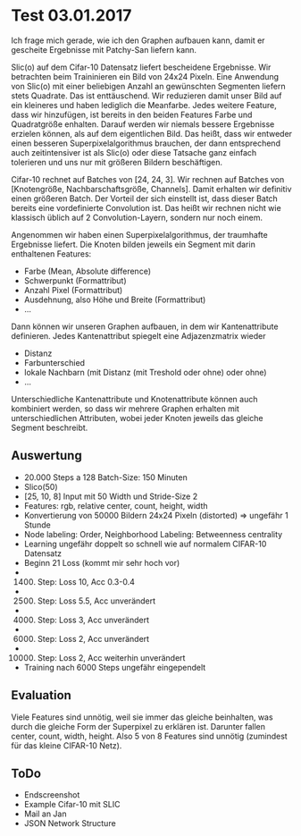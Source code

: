 # Test 03.01.2017

Ich frage mich gerade, wie ich den Graphen aufbauen kann, damit er gescheite
Ergebnisse mit Patchy-San liefern kann.

Slic(o) auf dem Cifar-10 Datensatz liefert bescheidene Ergebnisse.
Wir betrachten beim Traininieren ein Bild von 24x24 Pixeln.
Eine Anwendung von Slic(o) mit einer beliebigen Anzahl an gewünschten Segmenten 
liefern stets Quadrate.
Das ist enttäuschend.
Wir reduzieren damit unser Bild auf ein kleineres und haben lediglich die
Meanfarbe.
Jedes weitere Feature, dass wir hinzufügen, ist bereits in den beiden Features
Farbe und Quadratgröße enhalten.
Darauf werden wir niemals bessere Ergebnisse erzielen können, als auf dem
eigentlichen Bild.
Das heißt, dass wir entweder einen besseren Superpixelalgorithmus brauchen, der
dann entsprechend auch zeitintensiver ist als Slic(o) oder diese Tatsache ganz
einfach tolerieren und uns nur mit größeren Bildern beschäftigen.

Cifar-10 rechnet auf Batches von [24, 24, 3].
Wir rechnen auf Batches von [Knotengröße, Nachbarschaftsgröße, Channels].
Damit erhalten wir definitiv einen größeren Batch.
Der Vorteil der sich einstellt ist, dass dieser Batch bereits eine
vordefinierte Convolution ist.
Das heißt wir rechnen nicht wie klassisch üblich auf 2 Convolution-Layern,
sondern nur noch einem.

Angenommen wir haben einen Superpixelalgorithmus, der traumhafte Ergebnisse
liefert.
Die Knoten bilden jeweils ein Segment mit darin enthaltenen Features:
* Farbe (Mean, Absolute difference)
* Schwerpunkt (Formattribut)
* Anzahl Pixel (Formattribut)
* Ausdehnung, also Höhe und Breite (Formattribut)
* ...

Dann können wir unseren Graphen aufbauen, in dem wir Kantenattribute
definieren.
Jedes Kantenattribut spiegelt eine Adjazenzmatrix wieder
* Distanz
* Farbunterschied
* lokale Nachbarn (mit Distanz (mit Treshold oder ohne) oder ohne)
* ...

Unterschiedliche Kantenattribute und Knotenattribute können auch kombiniert
werden, so dass wir mehrere Graphen erhalten mit unterschiedlichen Attributen,
wobei jeder Knoten jeweils das gleiche Segment beschreibt.

## Auswertung

* 20.000 Steps a 128 Batch-Size: 150 Minuten
* Slico(50)
* [25, 10, 8] Input mit 50 Width und Stride-Size 2
* Features: rgb, relative center, count, height, width
* Konvertierung von 50000 Bildern 24x24 Pixeln (distorted) => ungefähr 1 Stunde
* Node labeling: Order, Neighborhood Labeling: Betweenness centrality
* Learning ungefähr doppelt so schnell wie auf normalem CIFAR-10 Datensatz
* Beginn 21 Loss (kommt mir sehr hoch vor)
* 1400. Step: Loss 10, Acc 0.3-0.4
* 2500. Step: Loss 5.5, Acc unverändert
* 4000. Step: Loss 3, Acc unverändert
* 6000. Step: Loss 2, Acc unverändert
* 10000. Step: Loss 2, Acc weiterhin unverändert
* Training nach 6000 Steps ungefähr eingependelt

## Evaluation

Viele Features sind unnötig, weil sie immer das gleiche beinhalten, was durch
die gleiche Form der Superpixel zu erklären ist.
Darunter fallen center, count, width, height.
Also 5 von 8 Features sind unnötig (zumindest für das kleine CIFAR-10 Netz).

## ToDo

* Endscreenshot
* Example Cifar-10 mit SLIC
* Mail an Jan
* JSON Network Structure
